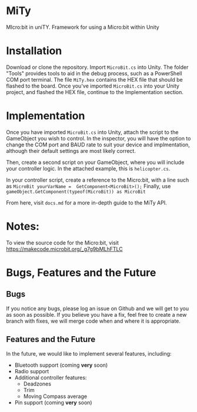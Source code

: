 # MiTy
MIcro:bit in uniTY. Framework for using a Micro:bit within Unity
# Installation
Download or clone the repository. Import `MicroBit.cs` into Unity. The folder "Tools" provides tools to aid in the debug process, such as a PowerShell COM port terminal. The file `MiTy.hex` contains the HEX file that should be flashed to the board. Once you've imported `MicroBit.cs` into your Unity project, and flashed the HEX file, continue to the Implementation section.
# Implementation
Once you have imported `MicroBit.cs` into Unity, attach the script to the GameObject you wish to control. In the inspector, you will have the option to change the COM port and BAUD rate to suit your device and implmentation, although their default settings are most likely correct.

Then, create a second script on your GameObject, where you will include your controller logic. In the attached example, this is `helicopter.cs`.

In your controller script, create a reference to the Micro:bit, with a line such as `MicroBit yourVarName =  GetComponent<MicroBit>();`
Finally, use `gameObject.GetComponent(typeof(MicroBit)) as MicroBit`

From here, visit `docs.md` for a more in-depth guide to the MiTy API.

# Notes:
To view the source code for the Micro:bit, visit https://makecode.microbit.org/_g7g9bMLhFTLC
# Bugs, Features and the Future
## Bugs
If you notice any bugs, please log an issue on Github and we will get to you as soon as possible. If you believe you have a fix, feel free to create a new branch with fixes, we will merge code when and where it is appropriate.
## Features and the Future
In the future, we would like to implement several features, including:
- Bluetooth support (coming __very__ soon)
- Radio support
- Additional controller features:
  - Deadzones
  - Trim
  - Moving Compass average
- Pin support (coming __very__ soon)

